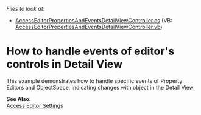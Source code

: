 <!-- default file list -->
*Files to look at*:

* [AccessEditorPropertiesAndEventsDetailViewController.cs](./CS/WinSample.Module.Win/AccessEditorPropertiesAndEventsDetailViewController.cs) (VB: [AccessEditorPropertiesAndEventsDetailViewController.vb](./VB/WinSample.Module.Win/AccessEditorPropertiesAndEventsDetailViewController.vb))
<!-- default file list end -->
# How to handle events of editor's controls in Detail View


<p>This example demonstrates how to handle specific events of Property Editors and ObjectSpace, indicating changes with object in the Detail View.</p><p><strong>See Also:</strong><br />
<a href="http://documentation.devexpress.com/#Xaf/CustomDocument2729"><u>Access Editor Settings</u></a></p>

<br/>



